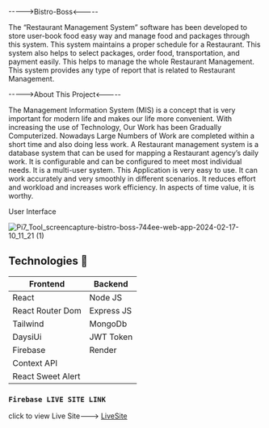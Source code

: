 ----->Bistro-Boss<-----

The “Restaurant Management System” software has been developed to store user-book food easy way and manage food and packages through this system. This system maintains a proper schedule for a Restaurant. This system also helps to select packages, order food, transportation, and payment easily. This helps to manage the whole Restaurant Management. This system provides any type of report that is related to Restaurant Management.

----->About This Project<-----

The Management Information System (MIS) is a concept that is very important for modern life and makes our life more convenient. With increasing the use of Technology, Our Work has been Gradually Computerized. Nowadays Large Numbers of Work are completed within a short time and also doing less work.
A Restaurant management system is a database system that can be used for mapping a Restaurant agency’s daily work. It is configurable and can be configured to meet most individual needs. It is a multi-user system. This Application is very easy to use. It can work accurately and very smoothly in different scenarios. It reduces effort and workload and increases work efficiency. In aspects of time value, it is worthy.

User Interface

![Pi7_Tool_screencapture-bistro-boss-744ee-web-app-2024-02-17-10_11_21 (1)](https://github.com/shuvo794/bistro-boss-restaurant/assets/81945670/9562d590-abdc-4fb6-a89a-04188037552e)

<!-- >>>>>>> c1ffa8a3c3771d981044c35e8c6aa6f80db1453d -->

## Technologies 🚩

| Frontend          | Backend    |
| ----------------- | ---------- |
| React             | Node JS    |
| React Router Dom  | Express JS |
| Tailwind          | MongoDb    |
| DaysiUi           | JWT Token  |
| Firebase          | Render     |
| Context API       |            |
| React Sweet Alert |            |

### `Firebase LIVE SITE LINK`

click to view Live Site---> [LiveSite](https://bistro-boss-744ee.web.app/)
